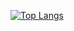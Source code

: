 [![Top Langs](https://github-readme-stats.vercel.app/api/top-langs/?username=IlyaNyrkov&layout=compact)](https://github.com/anuraghazra/github-readme-stats)
